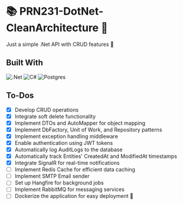 # 📚 PRN231-DotNet-CleanArchitecture 🚀
Just a simple .Net API with CRUD features 🥲
## Built With
![.Net](https://img.shields.io/badge/.NET-5C2D91?style=for-the-badge&logo=.net&logoColor=white)
![C#](https://img.shields.io/badge/c%23-%23239120.svg?style=for-the-badge&logo=csharp&logoColor=white)
![Postgres](https://img.shields.io/badge/postgres-%23316192.svg?style=for-the-badge&logo=postgresql&logoColor=white)
## To-Dos
- [x] Develop CRUD operations
- [x] Integrate soft delete functionality
- [x] Implement DTOs and AutoMapper for object mapping
- [x] Implement DbFactory, Unit of Work, and Repository patterns
- [x] Implement exception handling middleware
- [x] Enable authentication using JWT tokens
- [x] Automatically log AuditLogs to the database
- [x] Automatically track Entities' CreatedAt and ModifiedAt timestamps
- [x] Integrate SignalR for real-time notifications
- [ ] Implement Redis Cache for efficient data caching
- [ ] Implement SMTP Email sender
- [ ] Set up Hangfire for background jobs
- [ ] Implement RabbitMQ for messaging services
- [ ] Dockerize the application for easy deployment 🐳
